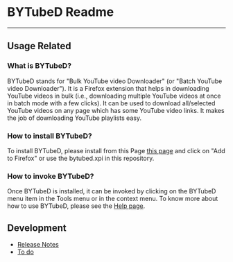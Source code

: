 # BYTubeD Readme

-----------------------------------------------------

## Usage Related

###  What is BYTubeD?

BYTubeD stands for "Bulk YouTube video Downloader" (or "Batch YouTube video Downloader").
It is a Firefox extension that helps in downloading YouTube videos in bulk (i.e., 
downloading multiple YouTube videos at once in batch mode with a few clicks). It can be
used to download all/selected YouTube videos on any page which has some YouTube video links.
It makes the job of downloading YouTube playlists easy.

###  How to install BYTubeD?

To install BYTubeD, please install from this Page [this page](https://github.com/dieterds/bytubed/raw/master/bytubed.xpi)
and click on "Add to Firefox" or use the bytubed.xpi in this repository.

###  How to invoke BYTubeD?

Once BYTubeD is installed, it can be invoked by clicking on the BYTubeD menu item in the
Tools menu or in the context menu. To know more about how to use BYTubeD, please see the 
[Help page](http://msram.github.com/bytubed/help.html).


## Development

-   [Release Notes](https://github.com/dieterds/bytubed/blob/master/Changes.md)
-   [To do](https://github.com/dieterds/bytubed/blob/master/todo-dev.md)

